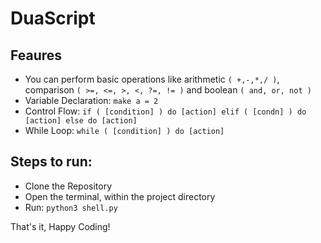 # DuaScript

## Feaures
- You can perform basic operations like arithmetic `( +,-,*,/ )`, comparison `( >=, <=, >, <, ?=, != )` and boolean `( and, or, not )`
- Variable Declaration: `make a = 2`
- Control Flow:
    `if ( [condition] ) do [action] elif ( [condn] ) do [action] else do [action]`
- While Loop:
   `while ( [condition] ) do [action]`

## Steps to run:

- Clone the Repository
- Open the terminal, within the project directory
-  Run: `python3 shell.py`

That's it, Happy Coding!
